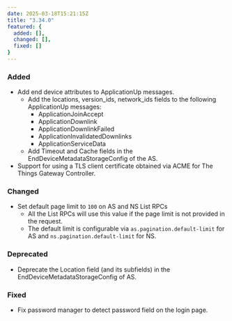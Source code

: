 ```yaml
---
date: 2025-03-18T15:21:15Z
title: "3.34.0"
featured: {
  added: [],
  changed: [],
  fixed: []
}
---
```


### Added

- Add end device attributes to ApplicationUp messages.
  - Add the locations, version_ids, network_ids fields to the following ApplicationUp messages:
    - ApplicationJoinAccept
    - ApplicationDownlink
    - ApplicationDownlinkFailed
    - ApplicationInvalidatedDownlinks
    - ApplicationServiceData
  - Add Timeout and Cache fields in the EndDeviceMetadataStorageConfig of the AS.
- Support for using a TLS client certificate obtained via ACME for The Things Gateway Controller.

### Changed

- Set default page limit to `100` on AS and NS List RPCs
  - All the List RPCs will use this value if the page limit is not provided in the request.
  - The default limit is configurable via `as.pagination.default-limit` for AS and `ns.pagination.default-limit` for NS.

### Deprecated

- Deprecate the Location field (and its subfields) in the EndDeviceMetadataStorageConfig of AS.

### Fixed

- Fix password manager to detect password field on the login page.
